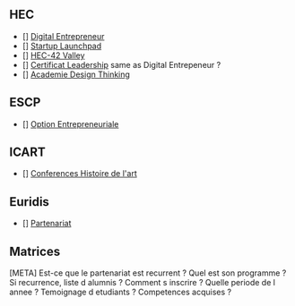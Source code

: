 <!-- TITLE: Partenariats, Matrices, Projects -->
<!-- SUBTITLE: A quick summary of Partenariats, Matrices, Projects -->

## HEC
- [] [Digital Entrepreneur](/partenariats/digital-entrepreneur)
- [] [Startup Launchpad](/partenariats/startup-launchpad)
- [] [HEC-42 Valley](/partenariats/hec-valley)
- [] [Certificat Leadership](/partenariats/leadership) same as Digital Entrepeneur ?
- [] [Academie Design Thinking](/partenariats/design-thinking)
## ESCP
- [] [Option Entrepreneuriale](/partenariats/option-E)

## ICART
- [] [Conferences Histoire de l'art](/partenariats/conferences-icart)

## Euridis
- [] [Partenariat](/partenariats/random-partnership)

## Matrices


[META] Est-ce que le partenariat est recurrent ? Quel est son programme ? Si recurrence, liste d alumnis ? Comment s inscrire ? Quelle periode de l annee ? Temoignage d etudiants ? Competences acquises ? 

